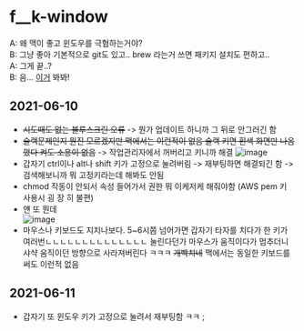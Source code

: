 # f__k-window
A: 왜 맥이 좋고 윈도우를 극혐하는거야? \
B: 그냥 좋아 기본적으로 git도 있고.. brew 라는거 쓰면 패키지 설치도 편하고.. \
A: 그게 끝..? \
B: 음... [이거](https://github.com/KimGenius/f__k-window) 봐봐!

## 2021-06-10
- ~~시도때도 없는 블루스크린 오류~~ -> 뭔가 업데이트 하니까 그 뒤로 안그러긴 함 
- ~~슬랙문제인지 뭔진 모르겠지만 맥에서는 이런적이 없음 슬랙 키면 흰색 화면만 나옴 껐다 켜도 소용이 없음~~ -> 작업관리자에서 꺼버리고 키니까 해결
![image](https://user-images.githubusercontent.com/29722636/121446898-88795b80-c9cf-11eb-8f17-384504c6a551.png)
- 갑자기 ctrl이나 alt나 shift 키가 고정으로 눌려버림 -> 재부팅하면 해결되긴 함 -> 검색해보니까 뭐 고정키라는데 해봐도 안됨
- chmod 작동이 안되서 속성 들어가서 권한 뭐 이케저케 해줘야함 (AWS pem 키 사용시 굉 장 히 불편)
- 얜 또 뭔데 \
![image](https://user-images.githubusercontent.com/29722636/121450220-443d8980-c9d6-11eb-98a0-3e8990e9b41e.png)
- 마우스나 키보드도 지치나보다. 5~6시쯤 넘어가면 갑자기 타자를 치다가 한 키가 여러번ㄴㄴㄴㄴㄴㄴㄴㄴㄴㄴㄴㄴㄴㄴ 눌린다던가 마우스가 움직이다가 멈추더니 샤샥 움직이던 방향으로 사라져버린다 ㅋㅋㅋ ~~개빡치네~~ 맥에서는 동일한 키보드를 써도 이런적 없음

## 2021-06-11
- 갑자기 또 윈도우 키가 고정으로 눌려서 재부팅함 ㅋㅋ ;
